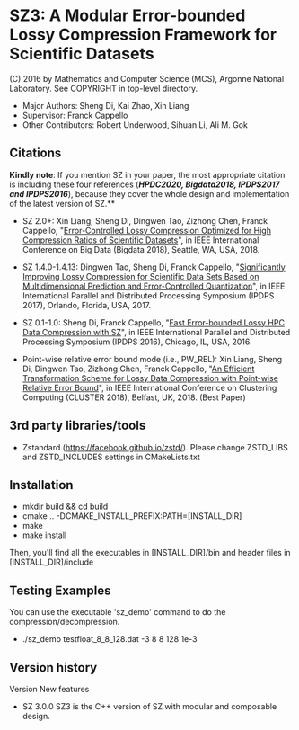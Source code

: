 SZ3: A Modular Error-bounded Lossy Compression Framework for Scientific Datasets
=====
(C) 2016 by Mathematics and Computer Science (MCS), Argonne National Laboratory.
See COPYRIGHT in top-level directory.

* Major Authors: Sheng Di, Kai Zhao, Xin Liang
* Supervisor: Franck Cappello
* Other Contributors: Robert Underwood, Sihuan Li, Ali M. Gok

## Citations
**Kindly note**: If you mention SZ in your paper, the most appropriate citation is including these four references (***HPDC2020, Bigdata2018, IPDPS2017 and IPDPS2016***), because they cover the whole design and implementation of the latest version of SZ.**

[comment]: <> (* SZ 3.0+: Kai Zhao, Sheng Di, Xin Liang, Sihuan Li, Dingwen Tao, Zizhong Chen, and Franck Cappello. "[Significantly Improving Lossy Compression for HPC Datasets with Second-Order Prediction and Parameter Optimization]&#40;https://dl.acm.org/doi/10.1145/3369583.3392688&#41;", Proceedings of the 29th International Symposium on High-Performance Parallel and Distributed Computing &#40;HPDC 20&#41;, Stockholm, Sweden, 2020.)

* SZ 2.0+: Xin Liang, Sheng Di, Dingwen Tao, Zizhong Chen, Franck Cappello, "[Error-Controlled Lossy Compression Optimized for High Compression Ratios of Scientific Datasets](https://ieeexplore.ieee.org/document/8622520)", in IEEE International Conference on Big Data (Bigdata 2018), Seattle, WA, USA, 2018.

* SZ 1.4.0-1.4.13: Dingwen Tao, Sheng Di, Franck Cappello, "[Significantly Improving Lossy Compression for Scientific Data Sets Based on Multidimensional Prediction and Error-Controlled Quantization](https://ieeexplore.ieee.org/document/7967203)", in IEEE International Parallel and Distributed Processing Symposium (IPDPS 2017), Orlando, Florida, USA, 2017.

* SZ 0.1-1.0: Sheng Di, Franck Cappello, "[Fast Error-bounded Lossy HPC Data Compression with SZ](https://ieeexplore.ieee.org/document/7516069)", in IEEE International Parallel and Distributed Processing Symposium (IPDPS 2016), Chicago, IL, USA, 2016.

* Point-wise relative error bound mode (i.e., PW_REL): Xin Liang, Sheng Di, Dingwen Tao, Zizhong Chen, Franck Cappello, "[An Efficient Transformation Scheme for Lossy Data Compression with Point-wise Relative Error Bound](https://ieeexplore.ieee.org/document/8514879)", in IEEE International Conference on Clustering Computing (CLUSTER 2018), Belfast, UK, 2018. (Best Paper)
## 3rd party libraries/tools
* Zstandard (https://facebook.github.io/zstd/). Please change ZSTD_LIBS and ZSTD_INCLUDES settings in CMakeLists.txt
## Installation

* mkdir build && cd build
* cmake .. -DCMAKE_INSTALL_PREFIX:PATH=[INSTALL_DIR]
* make
* make install

Then, you'll find all the executables in [INSTALL_DIR]/bin and header files in [INSTALL_DIR]/include

## Testing Examples

You can use the executable 'sz_demo' command to do the compression/decompression. 

* ./sz_demo testfloat_8_8_128.dat -3 8 8 128 1e-3

## Version history

Version		New features

* SZ 3.0.0  SZ3 is the C++ version of SZ with modular and composable design.